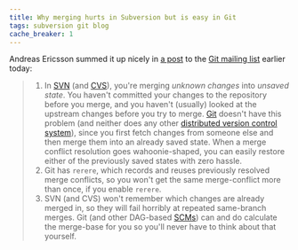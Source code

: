 ```yaml
---
title: Why merging hurts in Subversion but is easy in Git
tags: subversion git blog
cache_breaker: 1
---
```


Andreas Ericsson summed it up nicely in [a post](http://news.gmane.org/find-root.php?message_id=%3c4A434D6F.2090105%40op5.se%3e) to the [Git mailing list](/wiki/Git_mailing_list) earlier today:

> 1.  In [SVN](/wiki/SVN) (and [CVS](/wiki/CVS)), you're merging _unknown changes_ into _unsaved state_. You haven't committed your changes to the repository before you merge, and you haven't (usually) looked at the upstream changes before you try to merge. [Git](/wiki/Git) doesn't have this problem (and neither does any other [distributed version control system](/wiki/distributed_version_control_system)), since you first fetch changes from someone else and then merge them into an already saved state. When a merge conflict resolution goes wahoonie-shaped, you can easily restore either of the previously saved states with zero hassle.
> 2.  Git has `rerere`, which records and reuses previously resolved merge conflicts, so you won't get the same merge-conflict more than once, if you enable `rerere`.
> 3.  SVN (and CVS) won't remember which changes are already merged in, so they will fail horribly at repeated same-branch merges. Git (and other DAG-based [SCMs](/wiki/SCMs)) can and do calculate the merge-base for you so you'll never have to think about that yourself.
